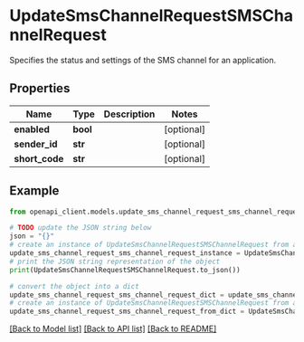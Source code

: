 # UpdateSmsChannelRequestSMSChannelRequest

Specifies the status and settings of the SMS channel for an application.

## Properties

Name | Type | Description | Notes
------------ | ------------- | ------------- | -------------
**enabled** | **bool** |  | [optional] 
**sender_id** | **str** |  | [optional] 
**short_code** | **str** |  | [optional] 

## Example

```python
from openapi_client.models.update_sms_channel_request_sms_channel_request import UpdateSmsChannelRequestSMSChannelRequest

# TODO update the JSON string below
json = "{}"
# create an instance of UpdateSmsChannelRequestSMSChannelRequest from a JSON string
update_sms_channel_request_sms_channel_request_instance = UpdateSmsChannelRequestSMSChannelRequest.from_json(json)
# print the JSON string representation of the object
print(UpdateSmsChannelRequestSMSChannelRequest.to_json())

# convert the object into a dict
update_sms_channel_request_sms_channel_request_dict = update_sms_channel_request_sms_channel_request_instance.to_dict()
# create an instance of UpdateSmsChannelRequestSMSChannelRequest from a dict
update_sms_channel_request_sms_channel_request_from_dict = UpdateSmsChannelRequestSMSChannelRequest.from_dict(update_sms_channel_request_sms_channel_request_dict)
```
[[Back to Model list]](../README.md#documentation-for-models) [[Back to API list]](../README.md#documentation-for-api-endpoints) [[Back to README]](../README.md)


